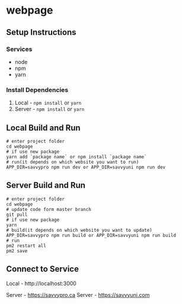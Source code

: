 # webpage

## Setup Instructions

### Services

- node
- npm
- yarn

### Install Dependencies

1. Local - `npm install` or `yarn`
2. Server - `npm install` or `yarn`


## Local Build and Run

```shell
# enter project folder
cd webpage
# if use new package
yarn add `package name` or npm install `package name`
# run(it depends on which website you want to run)
APP_DIR=savvypro npm run dev or APP_DIR=savvyuni npm run dev
```

## Server Build and Run

```shell
# enter project folder
cd webpage
# update code form master branch
git pull
# if use new package
yarn
# build(it depends on which website you want to update)
APP_DIR=savvypro npm run build or APP_DIR=savvyuni npm run build
# run
pm2 restart all
pm2 save
```

## Connect to Service

Local - http://localhost:3000

Server - https://savvypro.ca
Server - https://savvyuni.com

